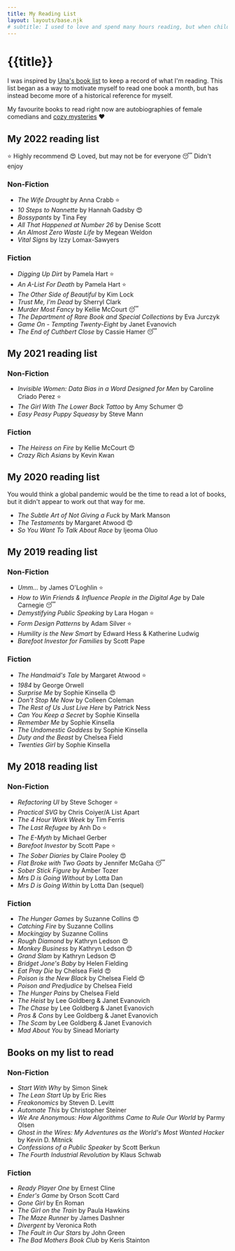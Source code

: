 ```yaml
---
title: My Reading List
layout: layouts/base.njk
# subtitle: I used to love and spend many hours reading, but when children came along I found it difficult to find the time or brain power to read more than short articles and blogs.
---
```


  <h1>{{title}}</h1>
  <!-- {%- if subtitle %}<p class="subtitle">{{ subtitle | safe }}</p>{% endif %} -->

<p class="subtitle">I was inspired by <a href="https://github.com/una/personal-goals/blob/master/ideas-and-misc/book-checklist.md">Una's book list</a> to keep a record of what I'm reading. This list began as a way to motivate myself to read one book a month, but has instead become more of a historical reference for myself.

My favourite books to read right now are autobiographies of female comedians and [cozy mysteries](https://bookishbrews.com/diverse-cozy-mystery-books/#:~:text=Cozy%20mystery%20is%20a%20sub,light%2C%20comedic%2C%20and%20comforting.) :heart:

## My 2022 reading list

<span class="emoji-legend">:star: Highly recommend</span>
<span class="emoji-legend">:heart_eyes: Loved, but may not be for everyone</span>
<span class="emoji-legend">:sleeping: Didn't enjoy</span>


### Non-Fiction
- _The Wife Drought_ by Anna Crabb :star:
- _10 Steps to Nannette_ by Hannah Gadsby :heart_eyes:
- _Bossypants_ by Tina Fey
- _All That Happened at Number 26_ by Denise Scott
- _An Almost Zero Waste Life_ by Megean Weldon
- _Vital Signs_ by Izzy Lomax-Sawyers

### Fiction
- _Digging Up Dirt_ by Pamela Hart :star:
- _An A-List For Death_ by Pamela Hart :star:
- _The Other Side of Beautiful_ by Kim Lock
- _Trust Me, I'm Dead_ by Sherryl Clark
- _Murder Most Fancy_ by Kellie McCourt :sleeping:
- _The Department of Rare Book and Special Collections_ by Eva Jurczyk
- _Game On - Tempting Twenty-Eight_ by Janet Evanovich
- _The End of Cuthbert Close_ by Cassie Hamer :sleeping:


## My 2021 reading list

### Non-Fiction
- _Invisible Women: Data Bias in a Word Designed for Men_ by Caroline Criado Perez :star:
- _The Girl With The Lower Back Tattoo_ by Amy Schumer :heart_eyes:
- _Easy Peasy Puppy Squeasy_ by Steve Mann

### Fiction
- _The Heiress on Fire_ by Kellie McCourt :heart_eyes:
- _Crazy Rich Asians_ by Kevin Kwan



## My 2020 reading list

You would think a global pandemic would be the time to read a lot of books, but it didn't appear to work out that way for me.

- _The Subtle Art of Not Giving a Fuck_ by Mark Manson
- _The Testaments_ by Margaret Atwood :heart_eyes:
- _So You Want To Talk About Race_ by Ijeoma Oluo


## My 2019 reading list

### Non-Fiction

- _Umm..._ by James O'Loghlin :star:
- _How to Win Friends & Influence People in the Digital Age_ by Dale Carnegie :sleeping:
- _Demystifying Public Speaking_ by Lara Hogan :star:
- _Form Design Patterns_ by Adam Silver :star:
- _Humility is the New Smart_ by Edward Hess & Katherine Ludwig
- _Barefoot Investor for Families_ by Scott Pape

### Fiction

- _The Handmaid's Tale_ by Margaret Atwood :star:
- _1984_ by George Orwell
- _Surprise Me_ by Sophie Kinsella :heart_eyes:
- _Don't Stop Me Now_ by Colleen Coleman
- _The Rest of Us Just Live Here_ by Patrick Ness
- _Can You Keep a Secret_ by Sophie Kinsella
- _Remember Me_ by Sophie Kinsella
- _The Undomestic Goddess_ by Sophie Kinsella
- _Duty and the Beast_ by Chelsea Field
- _Twenties Girl_ by Sophie Kinsella


## My 2018 reading list

### Non-Fiction

- _Refactoring UI_ by Steve Schoger :star:
- _Practical SVG_ by Chris Coiyer/A List Apart
- _The 4 Hour Work Week_ by Tim Ferris
- _The Last Refugee_ by Anh Do :star:
- _The E-Myth_ by Michael Gerber
- _Barefoot Investor_ by Scott Pape :star:
- _The Sober Diaries_ by Claire Pooley :heart_eyes:
- _Flat Broke with Two Goats_ by Jennifer McGaha :sleeping:
- _Sober Stick Figure_ by Amber Tozer
- _Mrs D is Going Without_ by Lotta Dan
- _Mrs D is Going Within_ by Lotta Dan (sequel)

### Fiction

- _The Hunger Games_ by Suzanne Collins :heart_eyes:
- _Catching Fire_ by Suzanne Collins
- _Mockingjay_ by Suzanne Collins
- _Rough Diamond_ by Kathryn Ledson :heart_eyes:
- _Monkey Business_ by Kathryn Ledson :heart_eyes:
- _Grand Slam_ by Kathryn Ledson :heart_eyes:
- _Bridget Jone's Baby_ by Helen Fielding
- _Eat Pray Die_ by Chelsea Field :heart_eyes:
- _Poison is the New Black_ by Chelsea Field :heart_eyes:
- _Poison and Predjudice_ by Chelsea Field
- _The Hunger Pains_ by Chelsea Field
- _The Heist_ by Lee Goldberg & Janet Evanovich
- _The Chase_ by Lee Goldberg & Janet Evanovich
- _Pros & Cons_ by Lee Goldberg & Janet Evanovich
- _The Scam_ by Lee Goldberg & Janet Evanovich
- _Mad About You_ by Sinead Moriarty

## Books on my list to read

### Non-Fiction

- _Start With Why_ by Simon Sinek
- _The Lean Start_ Up by Eric Ries
- _Freakonomics_ by Steven D. Levitt
- _Automate This_ by Christopher Steiner
- _We Are Anonymous: How Algorithms Came to Rule Our World_ by Parmy Olsen
- _Ghost in the Wires: My Adventures as the World's Most Wanted Hacker_ by Kevin D. Mitnick
- _Confessions of a Public Speaker_ by Scott Berkun
- _The Fourth Industrial Revolution_ by Klaus Schwab

### Fiction

- _Ready Player One_ by Ernest Cline
- _Ender's Game_ by Orson Scott Card
- _Gone Girl_ by En Roman
- _The Girl on the Train_ by Paula Hawkins
- _The Maze Runner_ by James Dashner
- _Divergent_ by Veronica Roth
- _The Fault in Our Stars_ by John Green
- _The Bad Mothers Book Club_ by Keris Stainton
